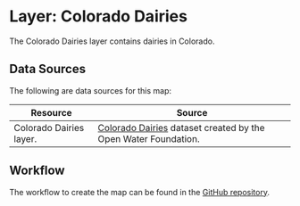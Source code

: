 # Layer: Colorado Dairies

The Colorado Dairies layer contains dairies in Colorado.

## Data Sources

The following are data sources for this map:

| **Resource** | **Source** |
| -- | -- |
| Colorado Dairies layer. | [Colorado Dairies](https://github.com/OpenWaterFoundation/owf-data-co-dairies) dataset created by the Open Water Foundation. |

## Workflow

The workflow to create the map can be found in the [GitHub repository](https://github.com/OpenWaterFoundation/owf-infomapper-poudre/tree/master/workflow/BasinEntities/Agriculture-FoodAndDairies).
